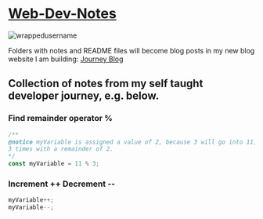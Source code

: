 # [Web-Dev-Notes](https://github.com/WrappedUsername/Web-Dev-Notes)
<p align="left"> <img src="https://komarev.com/ghpvc/?username=Web-Dev-Notes&label=Repository%20views&color=0e75b6&style=flat" alt="wrappedusername" /> </p>

Folders with notes and README files will become blog posts in my new blog website I am building:
[Journey Blog](https://github.com/WrappedUsername/journey-blog)
## Collection of notes from my self taught developer journey, e.g. below.
### Find remainder operator %
```JavaScript
/** 
@notice myVariable is assigned a value of 2, because 3 will go into 11, 
3 times with a remainder of 2. 
*/
const myVariable = 11 % 3; 
```
### Increment ++ Decrement --
```JavaScript
myVariable++;
myVariable--;
```
